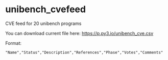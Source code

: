 # unibench_cvefeed
CVE feed for 20 unibench programs

You can download current file here: https://p.py3.io/unibench_cve.csv

Format:

```
"Name","Status","Description","References","Phase","Votes","Comments"
```

